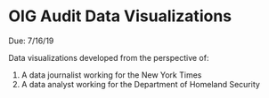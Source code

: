 # OIG Audit Data Visualizations #
Due: 7/16/19

Data visualizations developed from the perspective of:

1. A data journalist working for the New York Times
2. A data analyst working for the Department of Homeland Security
